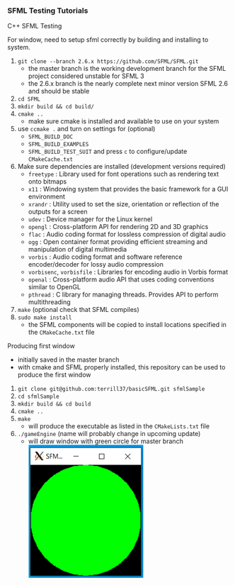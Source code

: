 ### SFML Testing Tutorials
C++ SFML Testing

For window, need to setup sfml correctly by building and installing to system.
1. `git clone --branch 2.6.x https://github.com/SFML/SFML.git`
    - the master branch is the working development branch for the SFML project considered unstable for SFML 3
    - the 2.6.x branch is the nearly complete next minor version SFML 2.6 and should be stable
2. `cd SFML`
3. `mkdir build && cd build/`
4. `cmake ..`
    - make sure cmake is installed and available to use on your system
5. use `ccmake .` and turn on settings for (optional)
    - `SFML_BUILD_DOC`
    - `SFML_BUILD_EXAMPLES`
    - `SFML_BUILD_TEST_SUIT`
    and press `c` to configure/update `CMakeCache.txt`
6. Make sure dependencies are installed (development versions required)
    - `freetype` :
        Library used for font operations such as rendering text onto bitmaps
    - `x11` :
        Windowing system that provides the basic framework for a GUI environment
    - `xrandr` :
        Utility used to set the size, orientation or reflection of the outputs for a screen
    - `udev` :
        Device manager for the Linux kernel
    - `opengl` :
        Cross-platform API for rendering 2D and 3D graphics
    - `flac` :
        Audio coding format for lossless compression of digital audio
    - `ogg` :
        Open container format providing efficient streaming and manipulation of digital multimedia
    - `vorbis` :
        Audio coding format and software reference encoder/decoder for lossy audio compression
    - `vorbisenc`, `vorbisfile` :
        Libraries for encoding audio in Vorbis format
    - `openal` :
        Cross-platform audio API that uses coding conventions similar to OpenGL
    - `pthread` :
        C library for managing threads. Provides API to perform multithreading
7. `make` (optional check that SFML compiles)
8. `sudo make install`
    - the SFML components will be copied to install locations specified in the `CMakeCache.txt` file

Producing first window
- initially saved in the master branch
- with cmake and SFML properly installed, this repository can be used to produce the first window
1. `git clone git@github.com:terrill37/basicSFML.git sfmlSample`
2. `cd sfmlSample`
3. `mkdir build && cd build`
4. `cmake ..`
5. `make`
    - will produce the executable as listed in the `CMakeLists.txt` file
6. `./gameEngine` (name will probably change in upcoming update)
    - will draw window with green circle for master branch
    ![plot](./images/circleWindow.PNG)
